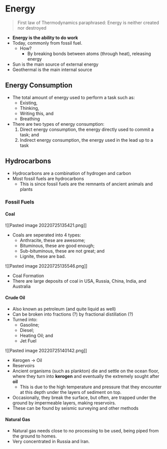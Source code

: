 # Energy
> First law of Thermodynamics paraphrased: Energy is neither created nor destroyed
 
- **Energy is the ability to do work**
- Today, commonly from fossil fuel.
	- How?
		- By breaking bonds between atoms (through heat), releasing energy
- Sun is the main source of external energy
- Geothermal is the main internal source
## Energy Consumption
- The total amount of energy used to perform a task such as:
	- Existing,
	- Thinking,
	- Writing this, and
	- Breathing
- There are two types of energy consumption:
	1. Direct energy consumption, the energy directly used to commit a task; and
	2. Indirect energy consumption, the energy used in the lead up to a task

## Hydrocarbons
- Hydrocarbons are a combination of hydrogen and carbon
- Most fossil fuels are hydrocarbons
	- This is since fossil fuels are the remnants of ancient animals and plants
### Fossil Fuels
#### Coal
![[Pasted image 20220725135421.png]]
- Coals are seperated into 4 types:
	- Anthracite, these are awesome;
	- Bituminous, these are good enough;
	- Sub-bituminous, these are not great; and
	- Lignite, these are bad.

![[Pasted image 20220725135546.png]]
- Coal Formation
- There are large deposits of coal in USA, Russia, China, India, and Australia
#### Crude Oil
- Also known as petroleum (and quite liquid as well)
- Can be broken into fractions (?) by fractional distillation (?)
- Turned into:
	- Gasoline;
	- Diesel;
	- Heating Oil; and
	- Jet Fuel

![[Pasted image 20220725140142.png]]
- Kerogen -> Oil 
- Reservoirs
- Ancient organisms (such as plankton) die and settle on the ocean floor, where they turn into **kerogen** and eventually the extremely sought after **oil**
	- This is due to the high temperature and pressure that they encounter at this depth under the layers of sediment on top.
- Occasionally, they break the surface, but often, are trapped under the ground by impermeable layers, making reservoirs.
- These can be found by seismic surveying and other methods
#### Natural Gas
- Natural gas needs close to no processing to be used, being piped from the ground to homes.
- Very concentrated in Russia and Iran.
